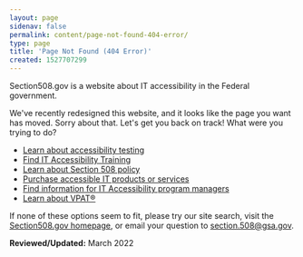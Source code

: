 ```yaml
---
layout: page
sidenav: false
permalink: content/page-not-found-404-error/
type: page
title: 'Page Not Found (404 Error)'
created: 1527707299
---
```


Section508.gov is a website about IT accessibility in the Federal government.

We've recently redesigned this website, and it looks like the page you want has moved. Sorry about that. Let's get you back on track! What were you trying to do?

  * [Learn about accessibility testing](/test/)
  * [Find IT Accessibility Training](/tags/ools/)
  * [Learn about Section 508 policy](/manage/laws-and-policies/)
  * [Purchase accessible IT products or services](/buy/)
  * [Find information for IT Accessibility program managers](/manage/)
  * [Learn about VPAT&reg;](/sell/vpat/)

If none of these options seem to fit, please try our site search, visit the [Section508.gov homepage](https://www.section508.gov), or email your question to <section.508@gsa.gov>.

**Reviewed/Updated:** March 2022